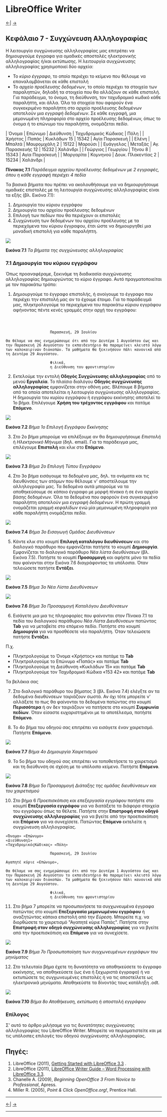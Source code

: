 # LibreOffice Writer

[<-](LibreOfficeWriter_chap6.md)| [->](LibreOfficeWriter_chap8.md)

## Κεφάλαιο 7 - Συγχώνευση Αλληλογραφίας

Η λειτουργία συγχώνευσης αλληλογραφίας μας επιτρέπει να δημιουργούμε έγγραφα για ομαδικές αποστολές ηλεκτρονικής αλληλογραφίας ή/και εκτύπωσης.
Η λειτουργία συγχώνευσης αλληλογραφίας χρησιμοποιεί δύο αρχεία:
*	Το _κύριο έγγραφο_, το οποίο περιέχει το κείμενο που θέλουμε να επαναλαμβάνεται σε κάθε επιστολή
*	Το _αρχείο προέλευσης δεδομένων_, το οποίο περιέχει τα στοιχεία των παραληπτών, δηλαδή τα στοιχεία που θα αλλάζουν σε κάθε επιστολή. Για παράδειγμα, το όνομα, τη διεύθυνση, τον ταχυδρομικό κωδικό κάθε παραλήπτη, και άλλα.
Όλα τα στοιχεία που αφορούν ένα συγκεκριμένο παραλήπτη στο αρχείο προέλευσης δεδομένων αποτελούν μια _εγγραφή δεδομένων_. Σε κάθε εγγραφή, μια μεμονωμένη πληροφορία στο αρχείο προέλευσης δεδομένων, όπως το όνομα ή το επώνυμο του παραλήπτη, ονομάζεται _πεδίο_. 

| Όνομα	| Επώνυμο | Διεύθυνση | Ταχυδρομικός Κώδικας | Πόλη |
| Χρήστος | Παπάς |	 Κυκλάδων 15 | 15342 | Αγία Παρασκευή |
| Ελένη | Μπαλτά | Μαυρομιχάλη 2 | 15122 | Μαρούσι |
| Ευάγγελος | 	Μεταξάς |	Αγ. Παρασκευής 12 	| 15232 | Χαλάνδρι |
| Γεώργιος 	| Γεωργίου | Τήνου 8 | 15343  | Αγία Παρασκευή |
| Μαργαρίτα | 	Κομνηνού | 	Δουκ. Πλακεντίας 2 | 15234 | Χαλάνδρι | 

**Πίνακας 7.1** _Παράδειγμα αρχείου προέλευσης δεδομένων με 2 εγγραφές, όπου η κάθε εγγραφή περιέχει 4 πεδία_

Τα βασικά βήματα που πρέπει να ακολουθήσουμε για να δημιουργήσουμε ομαδικές επιστολές με τη λειτουργία συγχώνευσης αλληλογραφίας είναι τα εξής (βλ. Εικόνα 7.1):
1.	Δημιουργία του κύριου εγγράφου
2.	Δημιουργία του αρχείου προέλευσης δεδομένων
3.	Επιλογή των πεδίων που θα περιέχουν οι επιστολές
4.	Συγχώνευση των δεδομένων του αρχείου προέλευσης με τα περιεχόμενα του κύριου έγγραφου, έτσι ώστε να δημιουργηθεί μια μοναδική επιστολή για κάθε παραλήπτη.

![](assets/chap7/Fig1.png)

**Εικόνα 7.1** _Τα βήματα της συγχώνευσης αλληλογραφίας_

### 7.1 Δημιουργία του κύριου εγγράφου

Όπως προαναφέραμε, ξεκινάμε τη διαδικασία συγχώνευσης αλληλογραφίας δημιουργώντας το κύριο έγγραφο. Αυτό πραγματοποιείται με τον παρακάτω τρόπο:
1.	Δημιουργούμε το έγγραφο επιστολής, ή ανοίγουμε το έγγραφο που περιέχει την επιστολή μας αν το έχουμε έτοιμο. Για το παράδειγμά μας, πληκτρολογούμε τα περιεχόμενα του παρακάτω κύριου εγγράφου αφήνοντας πέντε κενές γραμμές στην αρχή του εγγράφου:

```
							


					Παρασκευή, 29 Ιουλίου

Θα θέλαμε να σας ενημερώσουμε ότι από την Δευτέρα 1 Αυγούστου έως και την Παρασκευή 26 Αυγούστου το εκπαιδευτήριο θα παραμείνει κλειστό λόγω των καλοκαιρινών διακοπών. Τα μαθήματα θα ξεκινήσουν πάλι κανονικά από τη Δευτέρα 29 Αυγούστου.

					Φιλικά,
					η Διεύθυνση του φροντιστηρίου
```

2.	Εκτελούμε την εντολή **Οδηγός Συγχώνευσης αλληλογραφίας** από το μενού **Εργαλεία**. Το πλαίσιο διαλόγου **Οδηγός συγχώνευσης αλληλογραφίας** εμφανίζεται στην οθόνη μας. Βλέπουμε 8 βήματα από τα οποία αποτελείται η λειτουργία συγχώνευσης αλληλογραφίας. Η δημιουργία του κυρίου εγγράφου ή εγγράφου εκκίνησης αποτελεί το 1ο βήμα. Επιλέγουμε **Χρήση του τρέχοντος εγγράφου** και πατάμε **Επόμενο**.

![](assets/chap7/Fig2.png)

**Εικόνα 7.2** _Βήμα 1ο Επιλογή Εγγράφου Εκκίνησης_

3. Στο 2ο βήμα μπορούμε να επιλέξουμε αν θα δημιουργήσουμε _Επιστολή_ ή _Ηλεκτρονικό Μήνυμα_ (δηλ. email). Για το παράδειγμα μας, επιλέγουμε **Επιστολή** και κλικ στο **Επόμενο**.

![](assets/chap7/Fig3.png)

**Εικόνα 7.3** _Βήμα 2ο Επιλογή Τύπου Εγγράφου_

4. Στο 3ο βήμα εισάγουμε τα δεδομένα μας, δηλ. τα ονόματα και τις διευθύνσεις των ατόμων που θέλουμε ν' αποστείλουμε την αλληλογραφία μας. Τα δεδομένα αυτά μπορούμε να τα αποθηκεύσουμε σε κάποιο έγγραφο με μορφή πίνακα ή σε ένα αρχείο βάσης δεδομένων.
Όλα τα δεδομένα που αφορούν ένα συγκεκριμένο παραλήπτη αποτελούν μια _εγγραφή δεδομένων_. Η πρώτη γραμμή ονομάζεται _γραμμή κεφαλίδων_ ενώ μία μεμονωμένη πληροφορία για κάθε παραλήπτη ονομάζεται _πεδίο_.

![](assets/chap7/Fig4.png)

**Εικόνα 7.4** _Βήμα 3ο Εισαγωγή Ομάδας Διευθύνσεων_

5. Κάντε κλικ στο κουμπί **Επιλογή καταλόγου διευθύνσεων** και στο διαλογικό παράθυρο που εμφανίζεται πατήστε το κουμπί **Δημιουργία**. Εμφανίζεται το διαλογικό παράθυρο _Νέα λίστα διευθύνσεων_ (βλ. Εικόνα 7.5). Πατήστε το κουμπί **Προσαρμογή** και αφήστε μόνο τα πεδία που φαίνονται στην Εικόνα 7.6 διαγράφοντας τα υπόλοιπα. Όταν τελειώσετε πατήστε **Εντάξει**.

![](assets/chap7/Fig5.png)

**Εικόνα 7.5** _Βήμα 3ο Νέα Λίστα Διευθύνσεων_

![](assets/chap7/Fig6.png)

**Εικόνα 7.6** _Βήμα 3ο Προσαρμογή Καταλόγου Διευθύνσεων_

6. Εισάγετε μια μια τις πληροφορίες που φαίνονται στον Πίνακα 7.1 τα πεδία του διαλογικού παράθυρου _Νέα Λίστα Διευθύνσεων_ πατώντας **Tab** για να μεταβείτε στο επόμενο πεδίο. Πατήστε στο κουμπί **Δημιουργία** για να προσθέσετε νέο παραλήπτη. Όταν τελειώσετε πατήστε **Εντάξει**.

Π.χ.

*	Πληκτρολογούμε το Όνομα «Χρήστος» και πατάμε το **Tab**
*	Πληκτρολογούμε το Επώνυμο «Παπάς» και πατάμε **Tab**
*	Πληκτρολογούμε τη Διεύθυνση «Κυκλάδων 15» και πατάμε **Tab**
*	Πληκτρολογούμε τον Ταχυδρομικό Κώδικα «153 42» και πατάμε **Tab**

Τα βελάκια σας 

7. Στο διαλογικό παράθυρο του βήματος 3 (βλ. Εικόνα 7.4) ελέγξτε αν τα δεδομένα διευθύνσεων ταιριάζουν σωστά. Αν όχι τότε μπορείτε ν' αλλάξετε το πως θα φαίνονται τα δεδομένα πατώντας στο κουμπί **Περισσότερα** ή αν δεν ταιριάζουν να πατήσετε στο κουμπί **Συμφωνία πεδίων**. Όταν είσαστε ευχαριστημένοι με το αποτέλεσμα, πατήστε **Επόμενο**.

8. Το 4ο βήμα του οδηγού σας επιτρέπει να εισάγετε έναν χαιρετισμό. Πατήστε **Επόμενο**.

![](assets/chap7/Fig7.png)

**Εικόνα 7.7** _Βήμα 4ο Δημιουργία Χαιρετισμού_

9. Το 5ο βήμα του οδηγού σας επιτρέπει να τοποθετήσετε το χαιρετισμό και τη διεύθυνση σε σχέση με το υπόλοιπο κείμενο. Πατήστε **Επόμενο**.

![](assets/chap7/Fig8.png)

**Εικόνα 7.8** _Βήμα 5ο Προσαρμογή Διάταξης της ομάδας διευθύνσεων και του χαιρετισμού_

10. Στο βήμα 6 _Προεπισκόπιση και επεξεργασία εγγράφου_ πατήστε στο κουμπί **Επεξεργασία εγγράφου** για να διατάξετε τα διάφορα στοιχεία του εγγράφου όπως τα θέλετε. Πατήστε στην **Επιστροφή στον οδηγό συγχώνευσης αλληλογραφίας** για να βγείτε από την προεπισκόπιση και **Επόμενο** για να συνεχίσετε. Πατώντας **Επόμενο** εκτελείτε η συγχώνευση αλληλογραφίας.

```
«Όνομα» «Επώνυμο» 
«Διεύθυνση1» 
«ΤαχυδρομικόςΚώδικας» «Πόλη» 
							
					Παρασκευή, 29 Ιουλίου

Αγαπητέ κύριε «Επώνυμο»,

Θα θέλαμε να σας ενημερώσουμε ότι από την Δευτέρα 1 Αυγούστου έως και την Παρασκευή 26 Αυγούστου το εκπαιδευτήριο θα παραμείνει κλειστό λόγω των καλοκαιρινών διακοπών. Τα μαθήματα θα ξεκινήσουν πάλι κανονικά από τη Δευτέρα 29 Αυγούστου.

					Φιλικά,
					η Διεύθυνση του φροντιστηρίου
```

11. Στο βήμα 7 μπορείτε να προσωποιήσετε τα συγχωνευμένα έγγραφα πατώντας στο κουμπί **Επεξεργασία μεμονωμένου εγγράφου** ή αναζητώντας κάποια επιστολή από την _Εύρεση_. Μπορείτε π.χ. να διορθώσετε το χαιρετισμό "Αγαπητέ κύριε Παπάς". Πατήστε στην **Επιστροφή στον οδηγό συγχώνευσης αλληλογραφίας** για να βγείτε από την προεπισκόπιση και **Επόμενο** για να συνεχίσετε. 

![](assets/chap7/Fig9.png)

**Εικόνα 7.9** _Βήμα 7ο Προσωποποίηση των συγχωνευμένων εγγράφων του μηνύματος_

12. Στο τελευταίο βήμα έχετε τη δυνατότητα να αποθηκεύσετε το έγγραφο εκκίνησης, να αποθηκεύσετε (ως ένα ή ξεχωριστά έγγραφα) ή να εκτυπώσετε τις συγχωνευμένες επιστολές ή να τις αποστείλετε ως ηλεκτρονικά μηνύματα. Αποθηκεύστε τα δίνοντάς τους κατάληξη .odt.

![](assets/chap7/Fig10.png)

**Εικόνα 7.10** _Βήμα 8ο Αποθήκευση, εκτύπωση ή αποστολή εγγράφου_

### Επίλογος

Σ’ αυτό το άρθρο μιλήσαμε για τις δυνατότητες συγχώνευσης αλληλογραφίας του LibreOffice Writer. Μπορείτε να πειραματιστείτε και με τις υπόλοιπες επιλογές του οδηγού συγχώνευσης αλληλογραφίας.

## Πηγές:

1. LibreOffice \(2011\), [Getting Started with LibreOffice 3.3](http://wiki.documentfoundation.org/images/c/c4/0100GS3-GettingStartedLibO.pdf) .
1. LibreOffice \(2011\), [LibreOffice Writer Guide – Word Processing with LibreOffice 3.3](http://wiki.documentfoundation.org/images/b/ba/0200WG3-WriterGuide.pdf).
1. Chanelle A. (2009), _Beginning OpenOffice 3 From Novice to Professional_, Apress.
1. Miller R. (2005), _Point & Click OpenOffice.org!_, Prentice Hall.

---

[<-](LibreOfficeWriter_chap6.md)| [->](LibreOfficeWriter_chap8.md)

---